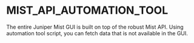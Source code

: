 # MIST_API_AUTOMATION_TOOL
The entire Juniper Mist GUI is built on top of the robust Mist API. Using automation tool script, you can fetch data that is not available in the GUI.
